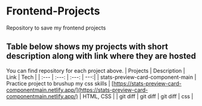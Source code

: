 # Frontend-Projects
Repository to save my frontend projects


## Table below shows my projects with short description along with link where they are hosted
You can find repository for each project above.
| Projects | Description | Link | Tech |
| :---         |     :---:      |         :---: | ---:|
| stats-preview-card-component-main   | Practice project to brushup my css skills     | [https://stats-preview-card-componentmain.netlify.app/](https://stats-preview-card-componentmain.netlify.app/)    | HTML, CSS |
| git diff     | git diff       | git diff      | css |

